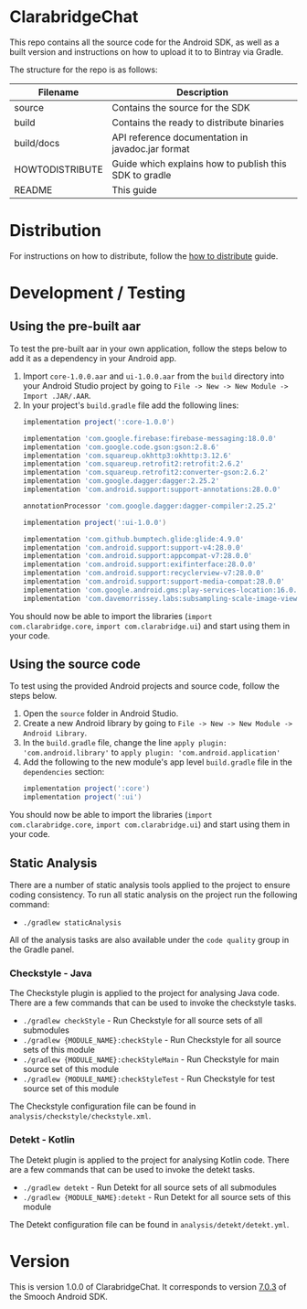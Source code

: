 # ClarabridgeChat

This repo contains all the source code for the Android SDK, as well as a built version and instructions on how to upload it to to Bintray via Gradle.

The structure for the repo is as follows:

| Filename        | Description                                               |
|-----------------|-----------------------------------------------------------|
| source          | Contains the source for the SDK                           |
| build           | Contains the ready to distribute binaries                 |
| build/docs      | API reference documentation in javadoc.jar format         |
| HOWTODISTRIBUTE | Guide which explains how to publish this SDK to gradle    |
| README          | This guide                                                |

# Distribution

For instructions on how to distribute, follow the [how to distribute](./HOWTODISTRIBUTE.MD) guide.

# Development / Testing

## Using the pre-built aar

To test the pre-built aar in your own application, follow the steps below to add it as a dependency in your Android app.

1. Import `core-1.0.0.aar` and `ui-1.0.0.aar` from the `build` directory into your Android Studio project by going to `File -> New -> New Module -> Import .JAR/.AAR`.
1. In your project's `build.gradle` file add the following lines:
    ```gradle
    implementation project(':core-1.0.0')

    implementation 'com.google.firebase:firebase-messaging:18.0.0'
    implementation 'com.google.code.gson:gson:2.8.6'
    implementation 'com.squareup.okhttp3:okhttp:3.12.6'
    implementation 'com.squareup.retrofit2:retrofit:2.6.2'
    implementation 'com.squareup.retrofit2:converter-gson:2.6.2'
    implementation 'com.google.dagger:dagger:2.25.2'
    implementation 'com.android.support:support-annotations:28.0.0'

    annotationProcessor 'com.google.dagger:dagger-compiler:2.25.2'

    implementation project(':ui-1.0.0')

    implementation 'com.github.bumptech.glide:glide:4.9.0'
    implementation 'com.android.support:support-v4:28.0.0'
    implementation 'com.android.support:appcompat-v7:28.0.0'
    implementation 'com.android.support:exifinterface:28.0.0'
    implementation 'com.android.support:recyclerview-v7:28.0.0'
    implementation 'com.android.support:support-media-compat:28.0.0'
    implementation 'com.google.android.gms:play-services-location:16.0.0'
    implementation 'com.davemorrissey.labs:subsampling-scale-image-view:3.10.0'
    ```

You should now be able to import the libraries (`import com.clarabridge.core`, `import com.clarabridge.ui`) and start using them in your code.

## Using the source code

To test using the provided Android projects and source code, follow the steps below.

1. Open the `source` folder in Android Studio.
1. Create a new Android library by going to `File -> New -> New Module -> Android Library`.
1. In the `build.gradle` file, change the line `apply plugin: 'com.android.library'` to `apply plugin: 'com.android.application'`
1. Add the following to the new module's app level `build.gradle` file in the `dependencies` section:
    ```gradle
    implementation project(':core')
    implementation project(':ui')
    ```

You should now be able to import the libraries (`import com.clarabridge.core`, `import com.clarabridge.ui`) and start using them in your code.

## Static Analysis

There are a number of static analysis tools applied to the project to ensure coding consistency.
To run all static analysis on the project run the following command:
* `./gradlew staticAnalysis`

All of the analysis tasks are also available under the `code quality` group in the Gradle panel.

### Checkstyle - Java

The Checkstyle plugin is applied to the project for analysing Java code.
There are a few commands that can be used to invoke the checkstyle tasks.

* `./gradlew checkStyle` - Run Checkstyle for all source sets of all submodules
* `./gradlew {MODULE_NAME}:checkStyle` - Run Checkstyle for all source sets of this module
* `./gradlew {MODULE_NAME}:checkStyleMain` - Run Checkstyle for main source set of this module
* `./gradlew {MODULE_NAME}:checkStyleTest` - Run Checkstyle for test source set of this module

The Checkstyle configuration file can be found in `analysis/checkstyle/checkstyle.xml`.

### Detekt - Kotlin

The Detekt plugin is applied to the project for analysing Kotlin code.
There are a few commands that can be used to invoke the detekt tasks.

* `./gradlew detekt` - Run Detekt for all source sets of all submodules
* `./gradlew {MODULE_NAME}:detekt` - Run Detekt for all source sets of this module

The Detekt configuration file can be found in `analysis/detekt/detekt.yml`.

# Version

This is version 1.0.0 of ClarabridgeChat. It corresponds to version [7.0.3](https://github.com/smooch/smooch-android/releases/tag/7.0.3) of the Smooch Android SDK.
